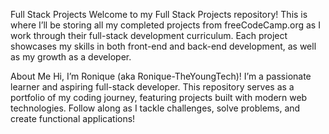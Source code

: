
Full Stack Projects
Welcome to my Full Stack Projects repository! This is where I’ll be storing all my completed projects from freeCodeCamp.org as I work through their full-stack development curriculum. Each project showcases my skills in both front-end and back-end development, as well as my growth as a developer.

About Me
Hi, I’m Ronique (aka Ronique-TheYoungTech)! I’m a passionate learner and aspiring full-stack developer. This repository serves as a portfolio of my coding journey, featuring projects built with modern web technologies. Follow along as I tackle challenges, solve problems, and create functional applications!
